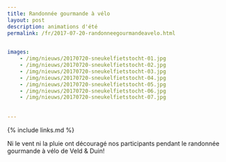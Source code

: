```yaml
---
title: Randonnée gourmande à vélo
layout: post
description: animations d'été
permalink: /fr/2017-07-20-randonneegourmandeavelo.html

    
images: 
    - /img/nieuws/20170720-sneukelfietstocht-01.jpg
    - /img/nieuws/20170720-sneukelfietstocht-02.jpg
    - /img/nieuws/20170720-sneukelfietstocht-03.jpg
    - /img/nieuws/20170720-sneukelfietstocht-04.jpg
    - /img/nieuws/20170720-sneukelfietstocht-05.jpg
    - /img/nieuws/20170720-sneukelfietstocht-06.jpg
    - /img/nieuws/20170720-sneukelfietstocht-07.jpg
    
    
---
```


{% include links.md %}

Ni le vent ni la pluie ont découragé nos participants pendant le randonnée gourmande à vélo de Veld & Duin!



